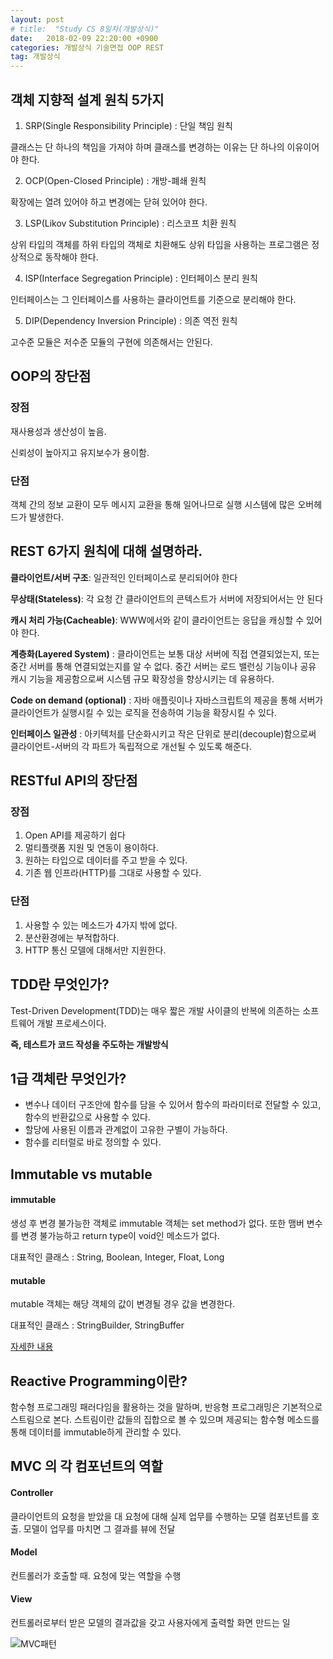 ```yaml
---
layout: post
# title:  "Study CS 8일차(개발상식)"
date:   2018-02-09 22:20:00 +0900
categories: 개발상식 기술면접 OOP REST
tag: 개발상식
---
```


## 객체 지향적 설계 원칙 5가지

1. SRP(Single Responsibility Principle) : 단일 책임 원칙

클래스는 단 하나의 책임을 가져야 하며 클래스를 변경하는 이유는 단 하나의 이유이어야 한다.

2. OCP(Open-Closed Principle) : 개방-폐쇄 원칙

확장에는 열려 있어야 하고 변경에는 닫혀 있어야 한다.

3. LSP(Likov Substitution Principle) : 리스코프 치환 원칙

상위 타입의 객체를 하위 타입의 객체로 치환해도 상위 타입을 사용하는 프로그램은 정상적으로 동작해야 한다.

4. ISP(Interface Segregation Principle) : 인터페이스 분리 원칙

인터페이스는 그 인터페이스를 사용하는 클라이언트를 기준으로 분리해야 한다.

5. DIP(Dependency Inversion Principle) : 의존 역전 원칙

고수준 모듈은 저수준 모듈의 구현에 의존해서는 안된다.

## OOP의 장단점

### 장점

재사용성과 생산성이 높음.

신뢰성이 높아지고 유지보수가 용이함.

### 단점

객체 간의 정보 교환이 모두 메시지 교환을 통해 일어나므로 실행 시스템에 많은 오버헤드가 발생한다.

## REST 6가지 원칙에 대해 설명하라.

**클라이언트/서버 구조**: 일관적인 인터페이스로 분리되어야 한다

**무상태(Stateless)**: 각 요청 간 클라이언트의 콘텍스트가 서버에 저장되어서는 안 된다

**캐시 처리 가능(Cacheable)**: WWW에서와 같이 클라이언트는 응답을 캐싱할 수 있어야 한다.

**계층화(Layered System)** : 클라이언트는 보통 대상 서버에 직접 연결되었는지, 또는 중간 서버를 통해 연결되었는지를 알 수 없다. 중간 서버는 로드 밸런싱 기능이나 공유 캐시 기능을 제공함으로써 시스템 규모 확장성을 향상시키는 데 유용하다.

**Code on demand (optional)** : 자바 애플릿이나 자바스크립트의 제공을 통해 서버가 클라이언트가 실행시킬 수 있는 로직을 전송하여 기능을 확장시킬 수 있다.

**인터페이스 일관성** : 아키텍처를 단순화시키고 작은 단위로 분리(decouple)함으로써 클라이언트-서버의 각 파트가 독립적으로 개선될 수 있도록 해준다.

## RESTful API의 장단점

### 장점

1. Open API를 제공하기 쉽다
2. 멀티플랫폼 지원 및 연동이 용이하다.
3. 원하는 타입으로 데이터를 주고 받을 수 있다.
4. 기존 웹 인프라(HTTP)를 그대로 사용할 수 있다.

### 단점

1. 사용할 수 있는 메소드가 4가지 밖에 없다.
2. 분산환경에는 부적합하다.
3. HTTP 통신 모델에 대해서만 지원한다.

## TDD란 무엇인가?

Test-Driven Development(TDD)는 매우 짧은 개발 사이클의 반복에 의존하는 소프트웨어 개발 프로세스이다.

**즉, 테스트가 코드 작성을 주도하는 개발방식**

## 1급 객체란 무엇인가?

- 변수나 데이터 구조안에 함수를 담을 수 있어서 함수의 파라미터로 전달할 수 있고, 함수의 반환값으로 사용할 수 있다.
- 할당에 사용된 이름과 관계없이 고유한 구별이 가능하다.
- 함수를 리터럴로 바로 정의할 수 있다.

## Immutable vs mutable

#### immutable

생성 후 변경 불가능한 객체로 immutable 객체는 set method가 없다. 또한 맴버 변수를 변경 불가능하고 return type이 void인 메소드가 없다.

대표적인 클래스 : String, Boolean, Integer, Float, Long

#### mutable

mutable 객체는 해당 객체의 값이 변경될 경우 값을 변경한다.

대표적인 클래스 : StringBuilder, StringBuffer

[자세한 내용](https://hashcode.co.kr/questions/727/%EC%9E%90%EB%B0%94%EC%97%90%EC%84%9C-immutable%EC%9D%B4-%EB%AD%94%EA%B0%80%EC%9A%94)


## Reactive Programming이란?

함수형 프로그래밍 패러다임을 활용하는 것을 말하며, 반응형 프로그래밍은 기본적으로 스트림으로 본다. 스트림이란 값들의 집합으로 볼 수 있으며 제공되는 함수형 메소드를 통해 데이터를 immutable하게 관리할 수 있다.

## MVC 의 각 컴포넌트의 역할

#### Controller

클라이언트의 요청을 받았을 대 요청에 대해 실제 업무를 수행하는 모델 컴포넌트를 호출. 모델이 업무를 마치면 그 결과를 뷰에 전달

#### Model

컨트롤러가 호출할 때. 요청에 맞는 역할을 수행

#### View

컨트롤러로부터 받은 모델의 결과값을 갖고 사용자에게 출력할 화면 만드는 일

![MVC패턴](https://quarl894.github.io/assets/posts/20180210/mvc.png)

[jekyll-gh]:   https://github.com/quarl894